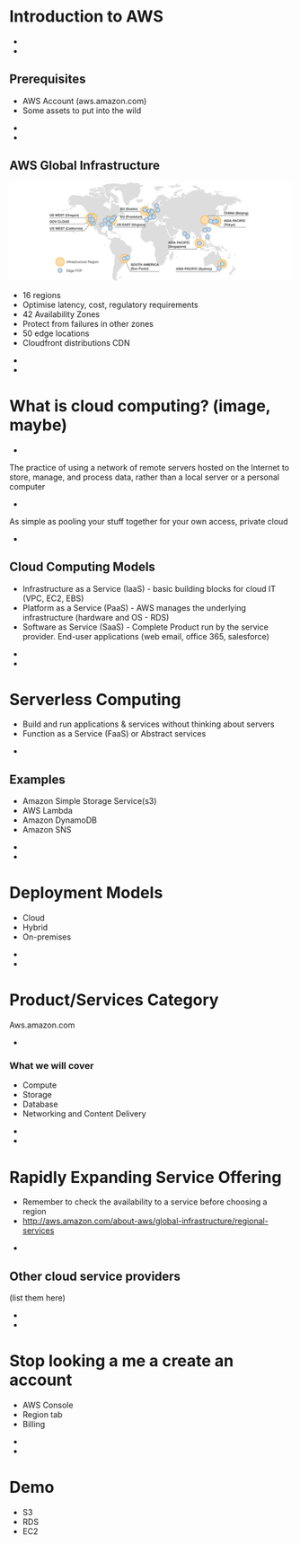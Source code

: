 # Introduction to AWS

-
-
## Prerequisites

* AWS Account (aws.amazon.com)
* Some assets to put into the wild

-
-
## AWS Global Infrastructure

![](./img/aws-availability.png "aws region zones")

* 16 regions
 * Optimise latency, cost, regulatory requirements
* 42 Availability Zones
 * Protect from failures in other zones
* 50 edge locations
 * Cloudfront distributions CDN

-
-
# What is cloud computing? (image, maybe)

-
The practice of using a network of remote servers hosted on the Internet to store, manage, and process data, rather than a local server or a personal computer

-
As simple as pooling your stuff together for your own access, private cloud

-
## Cloud Computing Models

* Infrastructure as a Service (IaaS) - basic building blocks for cloud IT (VPC, EC2, EBS)
* Platform as a Service (PaaS) - AWS manages the underlying infrastructure (hardware and OS - RDS)
* Software as Service (SaaS) - Complete Product run by the service provider. End-user applications (web email, office 365, salesforce)

-
-
# Serverless Computing

* Build and run applications & services without thinking about servers
* Function as a Service (FaaS) or Abstract services

-
## Examples

* Amazon Simple Storage Service(s3)
* AWS Lambda
* Amazon DynamoDB
* Amazon SNS

-
-
# Deployment Models

* Cloud
* Hybrid
* On-premises

-
-
# Product/Services Category

Aws.amazon.com

-
### What we will cover

* Compute
* Storage
* Database
* Networking and Content Delivery

-
-
# Rapidly Expanding Service Offering

* Remember to check the availability to a service before choosing a region
* http://aws.amazon.com/about-aws/global-infrastructure/regional-services

-
## Other cloud service providers
(list them here)

-
-
# Stop looking a me a create an account

* AWS Console
* Region tab
* Billing

-
-
# Demo

* S3
* RDS
* EC2
